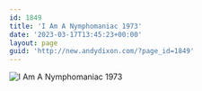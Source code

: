 ```yaml
---
id: 1849
title: 'I Am A Nymphomaniac 1973'
date: '2023-03-17T13:45:23+00:00'
layout: page
guid: 'http://new.andydixon.com/?page_id=1849'
---
```


![I Am A Nymphomaniac 1973](https://i0.wp.com/assets.g8x2.ldn.idrivee2-23.com/posters/I%20Am%20A%20Nymphomaniac%201973%2001.jpg?w=1200&ssl=1 "I Am A Nymphomaniac 1973")